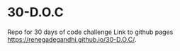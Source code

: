 # 30-D.O.C
Repo for 30 days of code challenge
Link to github pages https://renegadegandhi.github.io/30-D.O.C/.
